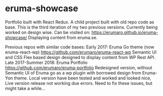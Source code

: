 # eruma-showcase
Portfolio built with React Redux. A child project built with old repo code as base.
This is the third iteration of my two previous versions. Currently being worked on design wise.
Can be visited on: https://erumaro.github.io/eruma-showcase/
Displaying content from eruma.se.

Previous repos with similar code bases:
Early 2017: Eruma Go theme (now eruma-react-wp)
https://github.com/erumaro/eruma-react-wp
Semantic UI and CSS Flex based design designed to display content from WP Rest API.
Late 2017-Summer 2018: Eruma Portfolio
https://github.com/erumaro/eruma-portfolio
Redesigned version, without Semantic UI of Eruma go as a wp plugin with borrowed design from Eruma-Yon theme.
Local version have been tested and worked and looked nice, Live version release not working due errors. Need to fix these issues, but might take a while...
